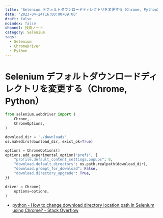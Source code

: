 ```yaml
---
title: 'Selenium デフォルトダウンロードディレクトリを変更する（Chrome, Python）'
date: '2023-04-24T16:00:00+09:00'
draft: false
noindex: false
channel: 技術ノート
category: Selenium
tags:
  - Selenium
  - ChromeDriver
  - Python
---
```

# Selenium デフォルトダウンロードディレクトリを変更する（Chrome, Python）

```python
from selenium.webdriver import (
    Chrome,
    ChromeOptions,
)

download_dir = './downloads'
os.makedirs(download_dir, exist_ok=True)

options = ChromeOptions()
options.add_experimental_option("prefs", {
    "profile.default_content_settings.popups": 0,
    "download.default_directory": os.path.realpath(download_dir),
    "download.prompt_for_download": False,
    "download.directory_upgrade": True,
})

driver = Chrome(
    options=options,
)
```

- [python - How to change download directory location path in Selenium using Chrome? - Stack Overflow](https://stackoverflow.com/questions/71716460/how-to-change-download-directory-location-path-in-selenium-using-chrome)

